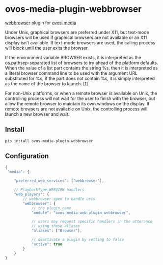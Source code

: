 # ovos-media-plugin-webbrowser

[webbrowser](https://docs.python.org/3/library/webbrowser.html) plugin for [ovos-media](https://github.com/OpenVoiceOS/ovos-media)

Under Unix, graphical browsers are preferred under X11, but text-mode browsers will be used if graphical browsers are not available or an X11 display isn’t available. If text-mode browsers are used, the calling process will block until the user exits the browser.

If the environment variable BROWSER exists, it is interpreted as the os.pathsep-separated list of browsers to try ahead of the platform defaults. When the value of a list part contains the string %s, then it is interpreted as a literal browser command line to be used with the argument URL substituted for %s; if the part does not contain %s, it is simply interpreted as the name of the browser to launch. [1]

For non-Unix platforms, or when a remote browser is available on Unix, the controlling process will not wait for the user to finish with the browser, but allow the remote browser to maintain its own windows on the display. If remote browsers are not available on Unix, the controlling process will launch a new browser and wait.

## Install

`pip install ovos-media-plugin-webbrowser`

## Configuration


```javascript
{
 "media": {

    "preferred_web_services": ["webbrowser"],

    // PlaybackType.WEBVIEW handlers
    "web_players": {
        // webbrowser-open to handle uris
        "webbrowser": {
            // the plugin name
            "module": "ovos-media-web-plugin-webbrowser",

            // users may request specific handlers in the utterance
            // using these aliases
            "aliases": ["Browser"],

            // deactivate a plugin by setting to false
            "active": true
        }
    }
}
```